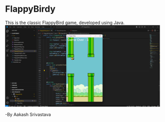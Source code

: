 # FlappyBirdy
This is the classic FlappyBird game, developed using Java.
![alt text](image.png)

-By Aakash Srivastava

